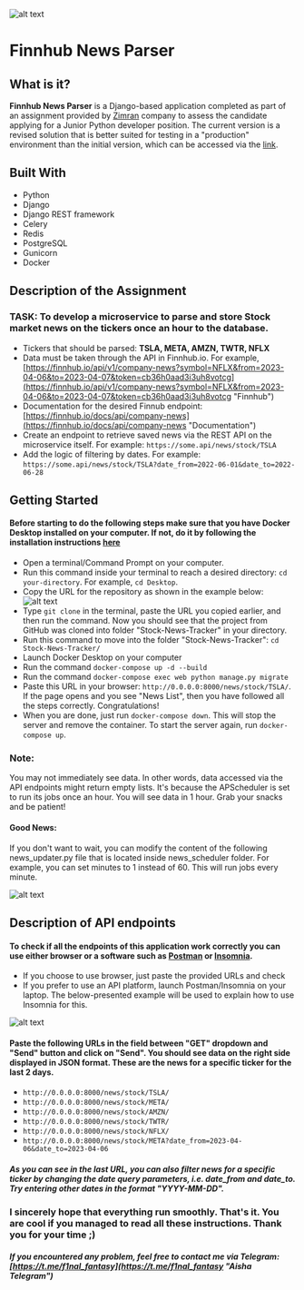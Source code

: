 ![alt text](https://media.licdn.com/dms/image/C5616AQEIEO2de4okeQ/profile-displaybackgroundimage-shrink_200_800/0/1658214369734?e=2147483647&v=beta&t=ri-kNm2i5ikJvgLkQ1NSqVEit0gzS1WWtcjknFg-kk0 "Logo Zimran")
# Finnhub News Parser
## What is it?
**Finnhub News Parser** is a Django-based application completed as part of an assignment provided by [Zimran](https://zimran.io/ "Zimran's Homepage") company to assess the candidate applying for a Junior Python developer position. The current version is a revised solution that is better suited for testing in a "production" environment than the initial version, which can be accessed via the [link](https://github.com/aishabay/Stock-News-Tracker.git "First version").
## Built With
* Python
* Django
* Django REST framework
* Celery
* Redis
* PostgreSQL
* Gunicorn
* Docker
## Description of the Assignment
### **TASK: To develop a microservice to parse and store Stock market news on the tickers once an hour to the database.**
* Tickers that should be parsed: **TSLA, META, AMZN, TWTR, NFLX**
* Data must be taken through the API in Finnhub.io. For example, [https://finnhub.io/api/v1/company-news?symbol=NFLX&from=2023-04-06&to=2023-04-07&token=cb36h0aad3i3uh8votcg](https://finnhub.io/api/v1/company-news?symbol=NFLX&from=2023-04-06&to=2023-04-07&token=cb36h0aad3i3uh8votcg "Finnhub")
* Documentation for the desired Finnub endpoint: [https://finnhub.io/docs/api/company-news](https://finnhub.io/docs/api/company-news "Documentation")
* Create an endpoint to retrieve saved news via the REST API on the microservice itself. For example: `https://some.api/news/stock/TSLA`
* Add the logic of filtering by dates. For example: `https://some.api/news/stock/TSLA?date_from=2022-06-01&date_to=2022-06-28`
## Getting Started
#### Before starting to do the following steps make sure that you have Docker Desktop installed on your computer. If not, do it by following the installation instructions [here](https://docs.docker.com/desktop/install/mac-install/ "Docker")
* Open a terminal/Command Prompt on your computer.
* Run this command inside your terminal to reach a desired directory: `cd your-directory`. For example, `cd Desktop`.
* Copy the URL for the repository as shown in the example below: 
![alt text](https://drive.google.com/uc?export=view&id=1qL2W3VYUKULTTr0isZOQwdKd57H4eGZw "Sample for cloning")
* Type `git clone` in the terminal, paste the URL you copied earlier, and then run the command. 
Now you should see that the project from GitHub was cloned into folder "Stock-News-Tracker" in your directory.
* Run this command to move into the folder "Stock-News-Tracker": `cd Stock-News-Tracker/`
* Launch Docker Desktop on your computer
* Run the command `docker-compose up -d --build`
* Run the command `docker-compose exec web python manage.py migrate`
* Paste this URL in your browser: `http://0.0.0.0:8000/news/stock/TSLA/`. If the page opens and you see "News List", then you have followed all the steps correctly. Congratulations!
* When you are done, just run `docker-compose down`. This will stop the server and remove the container. To start the server again, run `docker-compose up`.
### Note:
You may not immediately see data. In other words, data accessed via the API endpoints might return empty lists. It's because the APScheduler is set to run its jobs once an hour. You will see data in 1 hour. Grab your snacks and be patient!
#### Good News:
If you don't want to wait, you can modify the content of the following news_updater.py file that is located inside news_scheduler folder.
For example, you can set minutes to 1 instead of 60. This will run jobs every minute.

![alt text](https://drive.google.com/uc?export=view&id=1-IuWSUfcUMZXRIOoZsKYADj6wEaX4ZxP "Change from 60 to 1")
## Description of API endpoints
#### To check if all the endpoints of this application work correctly you can use either browser or a software such as [Postman](https://www.postman.com/downloads/ "Download Postman") or [Insomnia](https://insomnia.rest/download "Download Insomnia").
* If you choose to use browser, just paste the provided URLs and check
* If you prefer to use an API platform, launch Postman/Insomnia on your laptop. The below-presented example will be used to explain how to use Insomnia for this.

![alt text](https://drive.google.com/uc?export=view&id=1C_majKmO275WJfjGHyDGFn7qzZiz49TJ "Insomnia")
#### Paste the following URLs in the field between "GET" dropdown and "Send" button and click on "Send". You should see data on the right side displayed in JSON format. These are the news for a specific ticker for the last 2 days.
* `http://0.0.0.0:8000/news/stock/TSLA/`
* `http://0.0.0.0:8000/news/stock/META/`
* `http://0.0.0.0:8000/news/stock/AMZN/`
* `http://0.0.0.0:8000/news/stock/TWTR/`
* `http://0.0.0.0:8000/news/stock/NFLX/`
* `http://0.0.0.0:8000/news/stock/META?date_from=2023-04-06&date_to=2023-04-06`
##### As you can see in the last URL, you can also filter news for a specific ticker by changing the date query parameters, i.e. date_from and date_to. Try entering other dates in the format "YYYY-MM-DD".
### I sincerely hope that everything run smoothly. That's it. You are cool if you managed to read all these instructions. Thank you for your time ;)
##### If you encountered any problem, feel free to contact me via Telegram: [https://t.me/f1nal_fantasy](https://t.me/f1nal_fantasy "Aisha Telegram")
